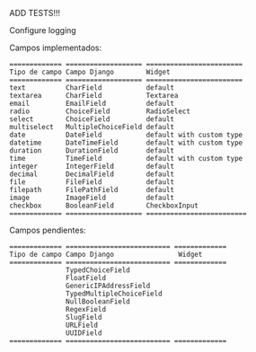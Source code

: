 ADD TESTS!!!

Configure logging

Campos implementados:

    ============= =================== ========================
    Tipo de campo Campo Django        Widget
    ============= =================== ========================
    text          CharField           default
    textarea      CharField           Textarea
    email         EmailField          default
    radio         ChoiceField         RadioSelect
    select        ChoiceField         default
    multiselect   MultipleChoiceField default
    date          DateField           default with custom type
    datetime      DateTimeField       default with custom type
    duration      DurationField       default
    time          TimeField           default with custom type
    integer       IntegerField        default
    decimal       DecimalField        default
    file          FileField           default
    filepath      FilePathField       default
    image         ImageField          default
    checkbox      BooleanField        CheckboxInput
    ============= =================== =========================

Campos pendientes:

    ============= ========================== =============
    Tipo de campo Campo Django                Widget
    ============= ========================== =============
                  TypedChoiceField
                  FloatField
                  GenericIPAddressField
                  TypedMultipleChoiceField
                  NullBooleanField
                  RegexField
                  SlugField
                  URLField
                  UUIDField
    ============= ========================== =============
